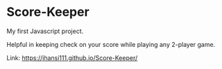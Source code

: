 # Score-Keeper
My first Javascript project.

Helpful in keeping check on your score while playing any 2-player game.

Link:  https://jhansi111.github.io/Score-Keeper/
